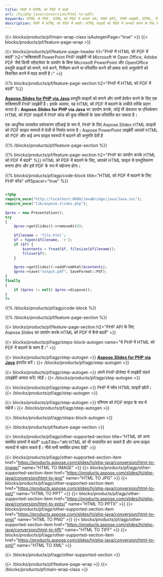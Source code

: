 ```yaml
---
title: PHP में HTML को PDF में बदलें
url: /hi/php-java/conversion/html-to-pdf/
keywords: HTML से PDF, HTML को PDF में कन्वर्ट करें, PHP API, PHP लाइब्रेरी, HTML, PDF
description: PHP में HTML को PDF में बदलें। HTML फ़ाइलों को PDF में कनवर्ट करने के लिए PowerPoint PHP API का उपयोग करें
---
```


{{< blocks/products/pf/main-wrap-class isAutogenPage="true" >}}
{{< blocks/products/pf/feature-page-wrap >}}

{{< blocks/products/pf/feature-page-header h1="PHP में HTML को PDF में बदलें" h2="शक्तिशाली PowerPoint PHP लाइब्रेरी जो Microsoft या Open Office, Adobe PDF जैसे किसी सॉफ़्टवेयर के उपयोग के बिना Microsoft PowerPoint और OpenOffice प्रस्तुति फ़ाइलों को बनाने, मर्ज करने, निरीक्षण करने या परिवर्तित करने की क्षमता वाले अनुप्रयोगों को विकसित करने में मदद करती है।" >}}

{{% blocks/products/pf/feature-page-section h2="PHP में HTML को PDF में बदलें" %}}

[**Aspose.Slides for PHP via Java**](https://products.aspose.com/slides/hi/php-java/) प्रस्तुति फ़ाइलों को बनाने और उनमें हेरफेर करने के लिए एक शक्तिशाली PHP लाइब्रेरी है। इसके अलावा, यह HTML को PDF में बदलने के लचीले तरीके प्रदान करता है। **Aspose.Slides for PHP via Java** का उपयोग करके, कोई भी डेवलपर या एप्लिकेशन HTML को PDF फ़ाइलों में PHP कोड की कुछ पंक्तियों के साथ परिवर्तित कर सकता है।

एक आधुनिक दस्तावेज़ प्रसंस्करण एपीआई के रूप में, PHP के लिए Aspose.Slides HTML फ़ाइलों को PDF फ़ाइल स्वरूपों में तेज़ी से निर्यात करता है। Aspose PowerPoint लाइब्रेरी आपको HTML को PDF और कई अन्य फ़ाइल स्वरूपों में बदलने की अनुमति देती है

{{% /blocks/products/pf/feature-page-section %}}

{{% blocks/products/pf/feature-page-section  h2="PHP का उपयोग करके HTML को PDF में बदलें" %}}
HTML को PDF में बदलने के लिए, आपको HTML फ़ाइल से प्रस्तुतिकरण बनाना होगा और इसे PDF के रूप में सहेजना होगा।

{{% blocks/products/pf/agp/code-block title="HTML को PDF में बदलने के लिए PHP कोड" offSpacer="true" %}}

```php

<?php
require_once("http://localhost:8080/JavaBridge/java/Java.inc");
require_once("lib/aspose.slides.php");
        
$pres = new Presentation();
try
{
    $pres->getSlides()->removeAt(0);
    
    $filename = 'file.html';
    $f = fopen($filename, 'r');
    if ($f) {
        $contents = fread($f, filesize($filename));
        fclose($f);
    }
    
    $pres->getSlides()->addFromHtml($contents);        
    $pres->save("output.pdf", SaveFormat::Pdf);        
}
finally
{
    if ($pres != null) $pres->dispose();
}
?>
```


{{% /blocks/products/pf/agp/code-block %}}

{{% /blocks/products/pf/feature-page-section %}}

{{< blocks/products/pf/feature-page-section  h2="PHP API के लिए Aspose.Slides का उपयोग करके HTML को PDF में कैसे बदलें" >}}

{{< blocks/products/pf/agp/steps-block-autogen name="ये PHP में HTML को PDF में बदलने के चरण हैं।" >}}

{{< blocks/products/pf/agp/step-autogen >}}
[**Aspose.Slides for PHP via Java**](https://products.aspose.com/slides/hi/php-java/) इंस्टॉल करें।
{{< /blocks/products/pf/agp/step-autogen >}}

{{< blocks/products/pf/agp/step-autogen >}}
अपने PHP प्रोजेक्ट में लाइब्रेरी संदर्भ (लाइब्रेरी आयात करें) जोड़ें।
{{< /blocks/products/pf/agp/step-autogen >}}

{{< blocks/products/pf/agp/step-autogen >}}
PHP में स्रोत HTML फ़ाइलें खोलें।
{{< /blocks/products/pf/agp/step-autogen >}}

{{< blocks/products/pf/agp/step-autogen >}}
परिणाम को PDF फ़ाइल के रूप में सहेजें।
{{< /blocks/products/pf/agp/step-autogen >}}

{{< /blocks/products/pf/agp/steps-block-autogen >}}

{{< /blocks/products/pf/feature-page-section >}}

{{< blocks/products/pf/agp/other-supported-section title="HTML को अन्य समर्थित प्रारूपों में बदलें" subTitle="आप HTML को भी रूपांतरित कर सकते हैं और अन्य फ़ाइल स्वरूपों में सहेज सकते हैं। नीचे सभी समर्थित प्रारूप देखें" >}}

{{< blocks/products/pf/agp/other-supported-section-item href="https://products.aspose.com/slides/hi/php-java/conversion/html-to-image/" name="HTML TO IMAGE" >}}
{{< blocks/products/pf/agp/other-supported-section-item href="https://products.aspose.com/slides/hi/php-java/conversion/html-to-jpg/" name="HTML TO JPG" >}}
{{< blocks/products/pf/agp/other-supported-section-item href="https://products.aspose.com/slides/hi/php-java/conversion/html-to-ppt/" name="HTML TO PPT" >}}
{{< blocks/products/pf/agp/other-supported-section-item href="https://products.aspose.com/slides/hi/php-java/conversion/html-to-pptx/" name="HTML TO PPTX" >}}
{{< blocks/products/pf/agp/other-supported-section-item href="https://products.aspose.com/slides/hi/php-java/conversion/html-to-png/" name="HTML TO PNG" >}}
{{< blocks/products/pf/agp/other-supported-section-item href="https://products.aspose.com/slides/hi/php-java/conversion/html-to-tiff/" name="HTML TO TIFF" >}}
{{< blocks/products/pf/agp/other-supported-section-item href="https://products.aspose.com/slides/hi/php-java/conversion/html-to-xml/" name="HTML TO XML" >}}


{{< /blocks/products/pf/agp/other-supported-section >}}

{{< /blocks/products/pf/feature-page-wrap >}}
{{< /blocks/products/pf/main-wrap-class >}}